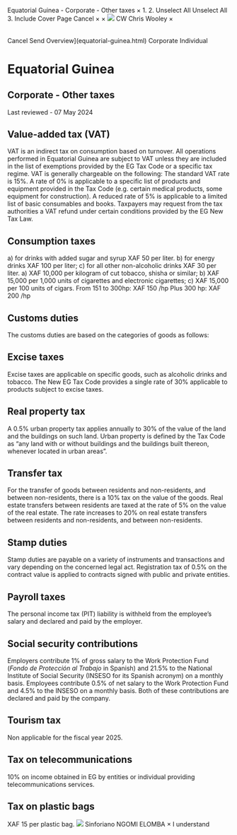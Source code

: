 Equatorial Guinea - Corporate - Other taxes
×
1.
2.
Unselect All
Unselect All
3.
Include Cover Page
Cancel
×
×
![](-/media/world-wide-tax-summaries/attachments/global---chris-wooley.ashx%3Frev=ac5e5f3223b34096b1afc2a6009c7320&revision=ac5e5f32-23b3-4096-b1af-c2a6009c7320&hash=859B7ADC84DC2CBEC9760E9E6EE7DE6D0A8BFCDF)
CW
Chris Wooley
×
######
Cancel
Send
Overview](equatorial-guinea.html)
Corporate
Individual
# Equatorial Guinea
## Corporate - Other taxes
Last reviewed - 07 May 2024
## Value-added tax (VAT)
VAT is an indirect tax on consumption based on turnover.
All operations performed in Equatorial Guinea are subject to VAT unless they are included in the list of exemptions provided by the EG Tax Code or a specific tax regime.
VAT is generally chargeable on the following:
The standard VAT rate is 15%.
A rate of 0% is applicable to a specific list of products and equipment provided in the Tax Code (e.g. certain medical products, some equipment for construction).
A reduced rate of 5% is applicable to a limited list of basic consumables and books.
Taxpayers may request from the tax authorities a VAT refund under certain conditions provided by the EG New Tax Law.
## Consumption taxes
a) for drinks with added sugar and syrup XAF 50 per liter.
b) for energy drinks XAF 100 per liter;
c) for all other non-alcoholic drinks XAF 30 per liter.
a) XAF 10,000 per kilogram of cut tobacco, shisha or similar;
b) XAF 15,000 per 1,000 units of cigarettes and electronic cigarettes;
c) XAF 15,000 per 100 units of cigars.
From 151 to 300hp: XAF 150 /hp
Plus 300 hp: XAF 200 /hp
## Customs duties
The customs duties are based on the categories of goods as follows:
## Excise taxes
Excise taxes are applicable on specific goods, such as alcoholic drinks and tobacco. The New EG Tax Code provides a single rate of 30% applicable to products subject to excise taxes.
## Real property tax
A 0.5% urban property tax applies annually to 30% of the value of the land and the buildings on such land. Urban property is defined by the Tax Code as “any land with or without buildings and the buildings built thereon, whenever located in urban areas”.
## Transfer tax
For the transfer of goods between residents and non-residents, and between non-residents, there is a 10% tax on the value of the goods.
Real estate transfers between residents are taxed at the rate of 5% on the value of the real estate. The rate increases to 20% on real estate transfers between residents and non-residents, and between non-residents.
## Stamp duties
Stamp duties are payable on a variety of instruments and transactions and vary depending on the concerned legal act.
Registration tax of 0.5% on the contract value is applied to contracts signed with public and private entities.
## Payroll taxes
The personal income tax (PIT) liability is withheld from the employee’s salary and declared and paid by the employer.
## Social security contributions
Employers contribute 1% of gross salary to the Work Protection Fund (*Fondo de Protección al Trabajo* in Spanish) and 21.5% to the National Institute of Social Security (INSESO for its Spanish acronym) on a monthly basis.
Employees contribute 0.5% of net salary to the Work Protection Fund and 4.5% to the INSESO on a monthly basis.
Both of these contributions are declared and paid by the company.
## Tourism tax
Non applicable for the fiscal year 2025.
## Tax on telecommunications
10% on income obtained in EG by entities or individual providing telecommunications services.
## Tax on plastic bags
XAF 15 per plastic bag.
![](-/media/world-wide-tax-summaries/attachments/equatorial-guinea---sinforiano_ngomi_elomba.ashx%3Frev=8e05dbad0df64cdc817b33291d463fd9&revision=8e05dbad-0df6-4cdc-817b-33291d463fd9&hash=BF8C47AFBAD6B394F7A626B1B064D3426CEA47A3)
Sinforiano NGOMI ELOMBA
×
I understand